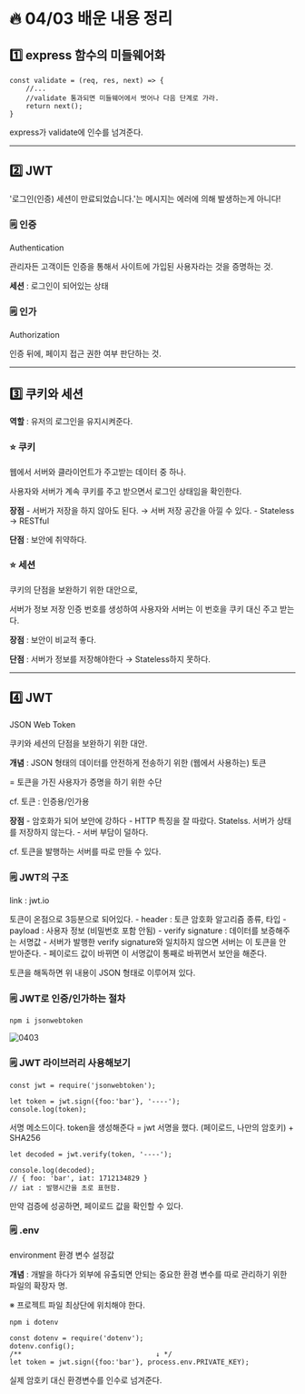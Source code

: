 # :fire: 04/03 배운 내용 정리

## :one: express 함수의 미들웨어화

```
const validate = (req, res, next) => {
    //...
    //validate 통과되면 미들웨어에서 벗어나 다음 단계로 가라.
    return next(); 
}
```

express가 validate에 인수를 넘겨준다.

---

## :two: JWT

'로그인(인증) 세션이 만료되었습니다.'는 메시지는 에러에 의해 발생하는게 아니다!

### 🗒 인증

Authentication

관리자든 고객이든 인증을 통해서 사이트에 가입된 사용자라는 것을 증명하는 것.

**세션** : 로그인이 되어있는 상태

### 🗒 인가

Authorization

인증 뒤에, 페이지 접근 권한 여부 판단하는 것.

---

## :three: 쿠키와 세션

**역할** : 유저의 로그인을 유지시켜준다.

### ⭐ 쿠키

웹에서 서버와 클라이언트가 주고받는 데이터 중 하나.

사용자와 서버가 계속 쿠키를 주고 받으면서 로그인 상태임을 확인한다.

**장점**
    - 서버가 저장을 하지 않아도 된다. → 서버 저장 공간을 아낄 수 있다.
    - Stateless → RESTful

**단점** : 보안에 취약하다.

### :star: 세션

쿠키의 단점을 보완하기 위한 대안으로,

서버가 정보 저장 인증 번호를 생성하여 사용자와 서버는 이 번호을 쿠키 대신 주고 받는다.

**장점** : 보안이 비교적 좋다.

**단점** : 서버가 정보를 저장해야한다 → Stateless하지 못하다.

---

## :four: JWT

JSON Web Token

쿠키와 세션의 단점을 보완하기 위한 대안.

**개념** : JSON 형태의 데이터를 안전하게 전송하기 위한 (웹에서 사용하는) 토큰

= 토큰을 가진 사용자가 증명을 하기 위한 수단

cf. 토큰 : 인증용/인가용

**장점**
    - 암호화가 되어 보안에 강하다
    - HTTP 특징을 잘 따랐다. Statelss. 서버가 상태를 저장하지 않는다.
    - 서버 부담이 덜하다.

cf. 토큰을 발행하는 서버를 따로 만들 수 있다.

### 🗒 JWT의 구조

link : jwt.io

토큰이 온점으로 3등분으로 되어있다.
    - header : 토큰 암호화 알고리즘 종류, 타입
    - payload : 사용자 정보 (비밀번호 포함 안됨)
    - verify signature : 데이터를 보증해주는 서명값
        - 서버가 발행한 verify signature와 일치하지 않으면 서버는 이 토큰을 안 받아준다.
        - 페이로드 값이 바뀌면 이 서명값이 통째로 바뀌면서 보안을 해준다.

토큰을 해독하면 위 내용이 JSON 형태로 이루어져 있다.

### 🗒 JWT로 인증/인가하는 절차

```
npm i jsonwebtoken
```

![0403](https://github.com/SSOFERRET/devcourse-review/assets/148465774/635c46f1-f3f5-4239-b5cf-fc75687c01e3)



### 🗒 JWT 라이브러리 사용해보기

```
const jwt = require('jsonwebtoken');

let token = jwt.sign({foo:'bar'}, '----');
console.log(token);
```

서명 메소드이다.
token을 생성해준다 = jwt 서명을 했다. (페이로드, 나만의 암호키) + SHA256

```
let decoded = jwt.verify(token, '----');

console.log(decoded);
// { foo: 'bar', iat: 1712134829 }
// iat : 발행시간을 초로 표현함.
```

만약 검증에 성공하면, 페이로드 값을 확인할 수 있다.

### 🗒 .env

environment
환경 변수 설정값

**개념** : 개발을 하다가 외부에 유출되면 안되는 중요한 환경 변수를 따로 관리하기 위한 파일의 확장자 명.

※ 프로젝트 파일 최상단에 위치해야 한다.

```
npm i dotenv
```
```
const dotenv = require('dotenv');
dotenv.config();
/**                                 ↓ */
let token = jwt.sign({foo:'bar'}, process.env.PRIVATE_KEY);
```

실제 암호키 대신 환경변수를 인수로 넘겨준다.
